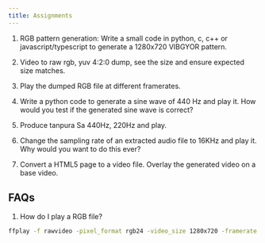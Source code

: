 ```yaml
---
title: Assignments
---
```



1. RGB pattern generation: Write a small code in python, c, c++ or javascript/typescript to 
generate a 1280x720 VIBGYOR pattern.

2. Video to raw rgb, yuv 4:2:0 dump, see the size and ensure expected size matches.

3. Play the dumped RGB file at different framerates.

4. Write a python code to generate a sine wave of 440 Hz and play it.
    How would you test if the generated sine wave is correct?

5. Produce tanpura Sa 440Hz, 220Hz and play.

6. Change the sampling rate of an extracted audio file to 16KHz and play it. Why 
would you want to do this ever?

7. Convert a HTML5 page to a video file. Overlay the generated video on a base video.

## FAQs

1. How do I play a RGB file?

```bash
ffplay -f rawvideo -pixel_format rgb24 -video_size 1280x720 -framerate 30 video.rgb
```
